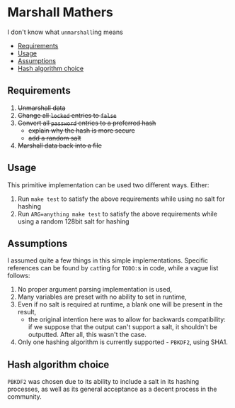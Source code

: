 # Marshall Mathers

I don't know what `unmarshall`ing means

<!-- toc -->

- [Requirements](#undefinedrequirements)
- [Usage](#undefinedusage)
- [Assumptions](#undefinedassumptions)
- [Hash algorithm choice](#undefinedhash-algorithm-choice)

<!-- tocstop -->

## Requirements

1. ~~Unmarshall data~~
2. ~~Change all `locked` entries to `false`~~
3. ~~Convert all `password` entries to a preferred hash~~
    - ~~explain why the hash is more secure~~
    - ~~add a random salt~~
4. ~~Marshall data back into a file~~

## Usage

This primitive implementation can be used two different ways. Either:

1. Run `make test` to satisfy the above requirements while using no salt for hashing
2. Run `ARG=anything make test` to satisfy the above requirements while using a random 128bit salt for hashing

## Assumptions

I assumed quite a few things in this simple implementations. Specific references can be found by `cat`ting for `TODO:`s in code, while a vague list follows:

1. No proper argument parsing implementation is used,
2. Many variables are preset with no ability to set in runtime,
3. Even if no salt is required at runtime, a blank one will be present in the result,
    - the original intention here was to allow for backwards compatibility: if we suppose that the output can't support a salt, it shouldn't be outputted. After all, this wasn't the case.
4. Only one hashing algorithm is currently supported - `PBKDF2`, using SHA1.

## Hash algorithm choice

`PBKDF2` was chosen due to its ability to include a salt in its hashing processes, as well as its general acceptance as a decent process in the community.
